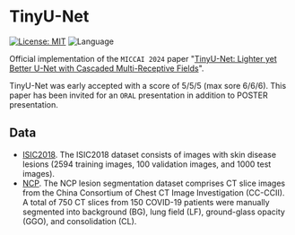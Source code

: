 # TinyU-Net

[![License: MIT](https://img.shields.io/badge/License-MIT-yellow.svg)](https://opensource.org/licenses/MIT) ![Language](https://img.shields.io/static/v1?label=By&message=Pytorch&color=red)

Official implementation of the `MICCAI 2024` paper "[TinyU-Net: Lighter yet Better U-Net with Cascaded Multi-Receptive Fields](https://)".

TinyU-Net was early accepted with a score of 5/5/5 (max sore 6/6/6). This paper has been invited for an `ORAL` presentation in addition to POSTER presentation.

## Data
- [ISIC2018](https://challenge.isic-archive.com/data/#2018). The ISIC2018 dataset consists of images with skin disease lesions (2594 training images, 100 validation images, and 1000 test images).
- [NCP](http://ncov-ai.big.ac.cn/download?lang=en). The NCP lesion segmentation dataset comprises CT slice images from the China Consortium of Chest CT Image Investigation (CC-CCII).   A total of 750 CT slices from 150 COVID-19 patients were manually segmented into background (BG), lung field (LF), ground-glass opacity (GGO), and consolidation (CL).